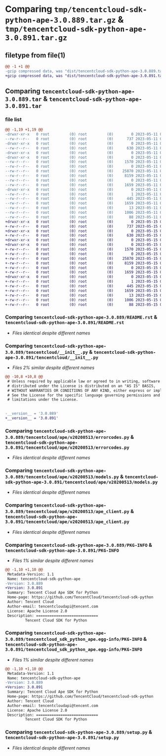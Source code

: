# Comparing `tmp/tencentcloud-sdk-python-ape-3.0.889.tar.gz` & `tmp/tencentcloud-sdk-python-ape-3.0.891.tar.gz`

## filetype from file(1)

```diff
@@ -1 +1 @@
-gzip compressed data, was "dist/tencentcloud-sdk-python-ape-3.0.889.tar", last modified: Thu May 11 02:17:44 2023, max compression
+gzip compressed data, was "dist/tencentcloud-sdk-python-ape-3.0.891.tar", last modified: Mon May 15 02:16:46 2023, max compression
```

## Comparing `tencentcloud-sdk-python-ape-3.0.889.tar` & `tencentcloud-sdk-python-ape-3.0.891.tar`

### file list

```diff
@@ -1,19 +1,19 @@
-drwxr-xr-x   0 root         (0) root         (0)        0 2023-05-11 02:17:44.000000 tencentcloud-sdk-python-ape-3.0.889/
--rw-r--r--   0 root         (0) root         (0)      737 2023-05-11 02:17:44.000000 tencentcloud-sdk-python-ape-3.0.889/README.rst
-drwxr-xr-x   0 root         (0) root         (0)        0 2023-05-11 02:17:44.000000 tencentcloud-sdk-python-ape-3.0.889/tencentcloud/
--rw-r--r--   0 root         (0) root         (0)      630 2023-05-11 02:17:44.000000 tencentcloud-sdk-python-ape-3.0.889/tencentcloud/__init__.py
-drwxr-xr-x   0 root         (0) root         (0)        0 2023-05-11 02:17:44.000000 tencentcloud-sdk-python-ape-3.0.889/tencentcloud/ape/
-drwxr-xr-x   0 root         (0) root         (0)        0 2023-05-11 02:17:44.000000 tencentcloud-sdk-python-ape-3.0.889/tencentcloud/ape/v20200513/
--rw-r--r--   0 root         (0) root         (0)     1570 2023-05-11 02:17:44.000000 tencentcloud-sdk-python-ape-3.0.889/tencentcloud/ape/v20200513/errorcodes.py
--rw-r--r--   0 root         (0) root         (0)        0 2023-05-11 02:17:44.000000 tencentcloud-sdk-python-ape-3.0.889/tencentcloud/ape/v20200513/__init__.py
--rw-r--r--   0 root         (0) root         (0)    25870 2023-05-11 02:17:44.000000 tencentcloud-sdk-python-ape-3.0.889/tencentcloud/ape/v20200513/models.py
--rw-r--r--   0 root         (0) root         (0)     8159 2023-05-11 02:17:44.000000 tencentcloud-sdk-python-ape-3.0.889/tencentcloud/ape/v20200513/ape_client.py
--rw-r--r--   0 root         (0) root         (0)        0 2023-05-11 02:17:44.000000 tencentcloud-sdk-python-ape-3.0.889/tencentcloud/ape/__init__.py
--rw-r--r--   0 root         (0) root         (0)     1659 2023-05-11 02:17:44.000000 tencentcloud-sdk-python-ape-3.0.889/PKG-INFO
-drwxr-xr-x   0 root         (0) root         (0)        0 2023-05-11 02:17:44.000000 tencentcloud-sdk-python-ape-3.0.889/tencentcloud_sdk_python_ape.egg-info/
--rw-r--r--   0 root         (0) root         (0)        1 2023-05-11 02:17:44.000000 tencentcloud-sdk-python-ape-3.0.889/tencentcloud_sdk_python_ape.egg-info/dependency_links.txt
--rw-r--r--   0 root         (0) root         (0)      445 2023-05-11 02:17:44.000000 tencentcloud-sdk-python-ape-3.0.889/tencentcloud_sdk_python_ape.egg-info/SOURCES.txt
--rw-r--r--   0 root         (0) root         (0)     1659 2023-05-11 02:17:44.000000 tencentcloud-sdk-python-ape-3.0.889/tencentcloud_sdk_python_ape.egg-info/PKG-INFO
--rw-r--r--   0 root         (0) root         (0)       13 2023-05-11 02:17:44.000000 tencentcloud-sdk-python-ape-3.0.889/tencentcloud_sdk_python_ape.egg-info/top_level.txt
--rw-r--r--   0 root         (0) root         (0)     1006 2023-05-11 02:17:44.000000 tencentcloud-sdk-python-ape-3.0.889/setup.py
--rw-r--r--   0 root         (0) root         (0)       88 2023-05-11 02:17:44.000000 tencentcloud-sdk-python-ape-3.0.889/setup.cfg
+drwxr-xr-x   0 root         (0) root         (0)        0 2023-05-15 02:16:46.000000 tencentcloud-sdk-python-ape-3.0.891/
+-rw-r--r--   0 root         (0) root         (0)      737 2023-05-15 02:16:46.000000 tencentcloud-sdk-python-ape-3.0.891/README.rst
+drwxr-xr-x   0 root         (0) root         (0)        0 2023-05-15 02:16:46.000000 tencentcloud-sdk-python-ape-3.0.891/tencentcloud/
+-rw-r--r--   0 root         (0) root         (0)      630 2023-05-15 02:16:46.000000 tencentcloud-sdk-python-ape-3.0.891/tencentcloud/__init__.py
+drwxr-xr-x   0 root         (0) root         (0)        0 2023-05-15 02:16:46.000000 tencentcloud-sdk-python-ape-3.0.891/tencentcloud/ape/
+drwxr-xr-x   0 root         (0) root         (0)        0 2023-05-15 02:16:46.000000 tencentcloud-sdk-python-ape-3.0.891/tencentcloud/ape/v20200513/
+-rw-r--r--   0 root         (0) root         (0)     1570 2023-05-15 02:16:46.000000 tencentcloud-sdk-python-ape-3.0.891/tencentcloud/ape/v20200513/errorcodes.py
+-rw-r--r--   0 root         (0) root         (0)        0 2023-05-15 02:16:46.000000 tencentcloud-sdk-python-ape-3.0.891/tencentcloud/ape/v20200513/__init__.py
+-rw-r--r--   0 root         (0) root         (0)    25870 2023-05-15 02:16:46.000000 tencentcloud-sdk-python-ape-3.0.891/tencentcloud/ape/v20200513/models.py
+-rw-r--r--   0 root         (0) root         (0)     8159 2023-05-15 02:16:46.000000 tencentcloud-sdk-python-ape-3.0.891/tencentcloud/ape/v20200513/ape_client.py
+-rw-r--r--   0 root         (0) root         (0)        0 2023-05-15 02:16:46.000000 tencentcloud-sdk-python-ape-3.0.891/tencentcloud/ape/__init__.py
+-rw-r--r--   0 root         (0) root         (0)     1659 2023-05-15 02:16:46.000000 tencentcloud-sdk-python-ape-3.0.891/PKG-INFO
+drwxr-xr-x   0 root         (0) root         (0)        0 2023-05-15 02:16:46.000000 tencentcloud-sdk-python-ape-3.0.891/tencentcloud_sdk_python_ape.egg-info/
+-rw-r--r--   0 root         (0) root         (0)        1 2023-05-15 02:16:46.000000 tencentcloud-sdk-python-ape-3.0.891/tencentcloud_sdk_python_ape.egg-info/dependency_links.txt
+-rw-r--r--   0 root         (0) root         (0)      445 2023-05-15 02:16:46.000000 tencentcloud-sdk-python-ape-3.0.891/tencentcloud_sdk_python_ape.egg-info/SOURCES.txt
+-rw-r--r--   0 root         (0) root         (0)     1659 2023-05-15 02:16:46.000000 tencentcloud-sdk-python-ape-3.0.891/tencentcloud_sdk_python_ape.egg-info/PKG-INFO
+-rw-r--r--   0 root         (0) root         (0)       13 2023-05-15 02:16:46.000000 tencentcloud-sdk-python-ape-3.0.891/tencentcloud_sdk_python_ape.egg-info/top_level.txt
+-rw-r--r--   0 root         (0) root         (0)     1006 2023-05-15 02:16:46.000000 tencentcloud-sdk-python-ape-3.0.891/setup.py
+-rw-r--r--   0 root         (0) root         (0)       88 2023-05-15 02:16:46.000000 tencentcloud-sdk-python-ape-3.0.891/setup.cfg
```

### Comparing `tencentcloud-sdk-python-ape-3.0.889/README.rst` & `tencentcloud-sdk-python-ape-3.0.891/README.rst`

 * *Files identical despite different names*

### Comparing `tencentcloud-sdk-python-ape-3.0.889/tencentcloud/__init__.py` & `tencentcloud-sdk-python-ape-3.0.891/tencentcloud/__init__.py`

 * *Files 2% similar despite different names*

```diff
@@ -10,8 +10,8 @@
 # Unless required by applicable law or agreed to in writing, software
 # distributed under the License is distributed on an "AS IS" BASIS,
 # WITHOUT WARRANTIES OR CONDITIONS OF ANY KIND, either express or implied.
 # See the License for the specific language governing permissions and
 # limitations under the License.
 
 
-__version__ = '3.0.889'
+__version__ = '3.0.891'
```

### Comparing `tencentcloud-sdk-python-ape-3.0.889/tencentcloud/ape/v20200513/errorcodes.py` & `tencentcloud-sdk-python-ape-3.0.891/tencentcloud/ape/v20200513/errorcodes.py`

 * *Files identical despite different names*

### Comparing `tencentcloud-sdk-python-ape-3.0.889/tencentcloud/ape/v20200513/models.py` & `tencentcloud-sdk-python-ape-3.0.891/tencentcloud/ape/v20200513/models.py`

 * *Files identical despite different names*

### Comparing `tencentcloud-sdk-python-ape-3.0.889/tencentcloud/ape/v20200513/ape_client.py` & `tencentcloud-sdk-python-ape-3.0.891/tencentcloud/ape/v20200513/ape_client.py`

 * *Files identical despite different names*

### Comparing `tencentcloud-sdk-python-ape-3.0.889/PKG-INFO` & `tencentcloud-sdk-python-ape-3.0.891/PKG-INFO`

 * *Files 1% similar despite different names*

```diff
@@ -1,10 +1,10 @@
 Metadata-Version: 1.1
 Name: tencentcloud-sdk-python-ape
-Version: 3.0.889
+Version: 3.0.891
 Summary: Tencent Cloud Ape SDK for Python
 Home-page: https://github.com/TencentCloud/tencentcloud-sdk-python
 Author: Tencent Cloud
 Author-email: tencentcloudapi@tencent.com
 License: Apache License 2.0
 Description: ============================
         Tencent Cloud SDK for Python
```

### Comparing `tencentcloud-sdk-python-ape-3.0.889/tencentcloud_sdk_python_ape.egg-info/PKG-INFO` & `tencentcloud-sdk-python-ape-3.0.891/tencentcloud_sdk_python_ape.egg-info/PKG-INFO`

 * *Files 1% similar despite different names*

```diff
@@ -1,10 +1,10 @@
 Metadata-Version: 1.1
 Name: tencentcloud-sdk-python-ape
-Version: 3.0.889
+Version: 3.0.891
 Summary: Tencent Cloud Ape SDK for Python
 Home-page: https://github.com/TencentCloud/tencentcloud-sdk-python
 Author: Tencent Cloud
 Author-email: tencentcloudapi@tencent.com
 License: Apache License 2.0
 Description: ============================
         Tencent Cloud SDK for Python
```

### Comparing `tencentcloud-sdk-python-ape-3.0.889/setup.py` & `tencentcloud-sdk-python-ape-3.0.891/setup.py`

 * *Files identical despite different names*

